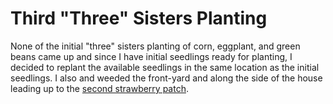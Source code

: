 # Third "Three" Sisters Planting
None of the initial "three" sisters planting of corn, eggplant, and green beans came up
and since I have initial seedlings ready for planting, I decided to replant the 
available seedlings in the same location as the initial seedlings. I also and weeded
the front-yard and along the side of the house leading up to the [second strawberry patch](#2019/05-14).

